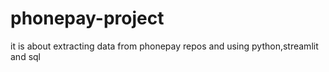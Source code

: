 # phonepay-project
it is about extracting data from phonepay repos and using python,streamlit and sql
